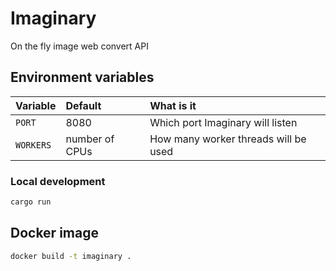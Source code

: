 # Imaginary
On the fly image web convert API

## Environment variables

| **Variable** | **Default**    | **What is it**                       |
| :----------- | :------------- | :----------------------------------- |
| `PORT`       | 8080           | Which port Imaginary will listen     |
| `WORKERS`    | number of CPUs | How many worker threads will be used |


### Local development
```bash
cargo run 
```

## Docker image

```bash
docker build -t imaginary .
```

